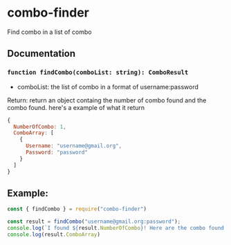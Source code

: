 # combo-finder
Find combo in a list of combo

## Documentation
### `function findCombo(comboList: string): ComboResult`

* comboList: the list of combo in a format of username:password

Return: 
return an object containg the number of combo found and the combo found. here's
a example of what it return 

```js
{
  NumberOfCombo: 1,
  ComboArray: [
    {
      Username: "username@gmail.org",
      Password: "password"
    }
  ]
}
```

## Example:
```js
const { findCombo } = require("combo-finder")

const result = findCombo("username@gmail.org:password");
console.log(`I found ${result.NumberOfCombo}! Here are the combo found:`);
console.log(result.ComboArray)
```